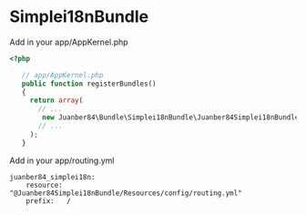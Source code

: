 Simplei18nBundle
================

Add in your app/AppKernel.php

```php
<?php

   // app/AppKernel.php
   public function registerBundles()
   {
     return array(
       // ...
        new Juanber84\Bundle\Simplei18nBundle\Juanber84Simplei18nBundle(),
       // ...
     );
   }
```
Add in your app/routing.yml

	juanber84_simplei18n:
	    resource: "@Juanber84Simplei18nBundle/Resources/config/routing.yml"
	    prefix:   /